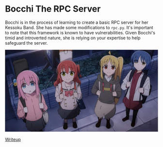 # Bocchi The RPC Server

Bocchi is in the process of learning to create a basic RPC server for her Kessoku Band. She has made some modifications to `rpc.py`. It's important to note that this framework is known to have vulnerabilities. Given Bocchi's timid and introverted nature, she is relying on your expertise to help safeguard the server.

![bocchi_the_rock](Bocchi-The-Rock.jpg)

[Writeup](https://hitori1403.notion.site/Writeup-Bocchi-The-RPC-Server-59fca4b22cb541ea9f48d0071544c354)
